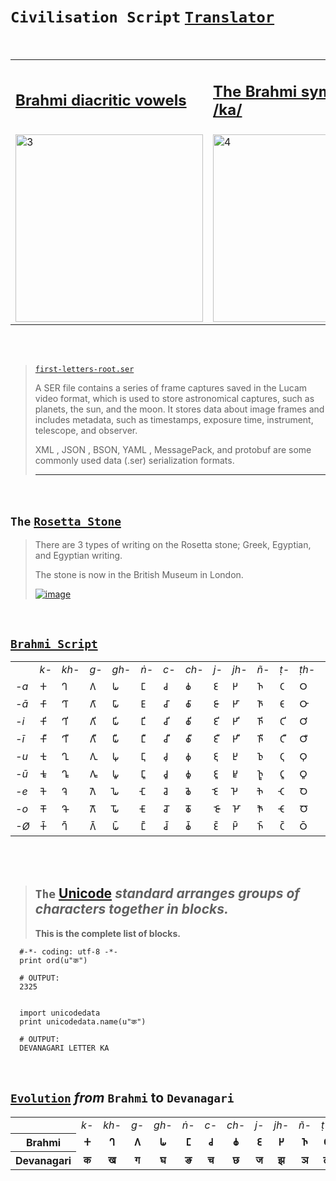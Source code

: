 # `Civilisation Script` [`Translator`](https://swarajyamag.com/culture/how-i-deciphered-the-indus-valley-script)

<br>

<table>
<tr>

<td>
<h2>
<a href="https://en.wikipedia.org/wiki/File:Brahmi_diacritic_vowels.jpg">
Brahmi diacritic vowels
</a>
</h2>
</td>

<td>
<h2>
<a href="https://en.wikipedia.org/wiki/File:Brahmika.svg">
The Brahmi symbol for /ka/
</a>
</h2>
</td>

</tr>

<tr>
<td><img src="https://upload.wikimedia.org/wikipedia/commons/thumb/6/65/Brahmi_diacritic_vowels.jpg/330px-Brahmi_diacritic_vowels.jpg" alt="3" height = 300px></td>
<td><img src="https://upload.wikimedia.org/wikipedia/commons/thumb/6/6a/Brahmika.svg/330px-Brahmika.svg.png" alt="4" height = 300px></td>
</tr>

</table>

<br> <br>

> [`first-letters-root.ser`](https://raw.githubusercontent.com/bobholt/holtgenealogy/master/serialized/first-letters-root.ser)
>
> A SER file contains a series of frame captures saved in the Lucam video format, which is used to store astronomical captures, such as planets, the sun, and the moon. It stores data about image frames and includes metadata, such as timestamps, exposure time, instrument, telescope, and observer.
>
>
> XML , JSON , BSON, YAML , MessagePack, and protobuf are some commonly used data (.ser) serialization formats.
>
> <hr>

<br>

## `The` [`Rosetta Stone`](https://simple.wikipedia.org/wiki/Rosetta_Stone)

> There are 3 types of writing on the Rosetta stone; Greek, Egyptian, and Egyptian writing.
>
> The stone is now in the British Museum in London.
>
> [![image](https://user-images.githubusercontent.com/50515418/226673256-bf876c6e-d05e-483c-bfac-934fcc4282ae.png)](https://www.khanacademy.org/humanities/ancient-art-civilizations/egypt-art/x7e914f5b:late-period-ptolemaic-and-roman-periods/a/the-rosetta-stone)

<br>

## [`Brahmi Script`](https://en.wikipedia.org/wiki/Brahmi_script#Vowels)

<table class="wikitable">
<tbody><tr>
<td></td>
<td><span title="Old Persian (ca. 600-400 B.C.)-language text"><i lang="peo">k-</i></span></td>
<td><span title="Old Persian (ca. 600-400 B.C.)-language text"><i lang="peo">kh-</i></span></td>
<td><span title="Old Persian (ca. 600-400 B.C.)-language text"><i lang="peo">g-</i></span></td>
<td><span title="Old Persian (ca. 600-400 B.C.)-language text"><i lang="peo">gh-</i></span></td>
<td><span title="Old Persian (ca. 600-400 B.C.)-language text"><i lang="peo">ṅ-</i></span></td>
<td><span title="Old Persian (ca. 600-400 B.C.)-language text"><i lang="peo">c-</i></span></td>
<td><span title="Old Persian (ca. 600-400 B.C.)-language text"><i lang="peo">ch-</i></span></td>
<td><span title="Old Persian (ca. 600-400 B.C.)-language text"><i lang="peo">j-</i></span></td>
<td><span title="Old Persian (ca. 600-400 B.C.)-language text"><i lang="peo">jh-</i></span></td>
<td><span title="Old Persian (ca. 600-400 B.C.)-language text"><i lang="peo">ñ-</i></span></td>
<td><span title="Old Persian (ca. 600-400 B.C.)-language text"><i lang="peo">ṭ-</i></span></td>
<td><span title="Old Persian (ca. 600-400 B.C.)-language text"><i lang="peo">ṭh-</i></span></td>
<td><span title="Old Persian (ca. 600-400 B.C.)-language text"><i lang="peo">ḍ-</i></span></td>
<td><span title="Old Persian (ca. 600-400 B.C.)-language text"><i lang="peo">ḍh-</i></span></td>
<td><span title="Old Persian (ca. 600-400 B.C.)-language text"><i lang="peo">ṇ-</i></span></td>
<td><span title="Old Persian (ca. 600-400 B.C.)-language text"><i lang="peo">t-</i></span></td>
<td><span title="Old Persian (ca. 600-400 B.C.)-language text"><i lang="peo">th-</i></span></td>
<td><span title="Old Persian (ca. 600-400 B.C.)-language text"><i lang="peo">d-</i></span></td>
<td><span title="Old Persian (ca. 600-400 B.C.)-language text"><i lang="peo">dh-</i></span></td>
<td><span title="Old Persian (ca. 600-400 B.C.)-language text"><i lang="peo">n-</i></span></td>
<td><span title="Old Persian (ca. 600-400 B.C.)-language text"><i lang="peo">p-</i></span></td>
<td><span title="Old Persian (ca. 600-400 B.C.)-language text"><i lang="peo">ph-</i></span></td>
<td><span title="Old Persian (ca. 600-400 B.C.)-language text"><i lang="peo">b-</i></span></td>
<td><span title="Old Persian (ca. 600-400 B.C.)-language text"><i lang="peo">bh-</i></span></td>
<td><span title="Old Persian (ca. 600-400 B.C.)-language text"><i lang="peo">m-</i></span></td>
<td><span title="Old Persian (ca. 600-400 B.C.)-language text"><i lang="peo">y-</i></span></td>
<td><span title="Old Persian (ca. 600-400 B.C.)-language text"><i lang="peo">r-</i></span></td>
<td><span title="Old Persian (ca. 600-400 B.C.)-language text"><i lang="peo">l-</i></span>
</td>
<td><span title="Old Persian (ca. 600-400 B.C.)-language text"><i lang="peo">v-</i></span></td>
<td><span title="Old Persian (ca. 600-400 B.C.)-language text"><i lang="peo">ś-</i></span></td>
<td><span title="Old Persian (ca. 600-400 B.C.)-language text"><i lang="peo">ṣ-</i></span></td>
<td><span title="Old Persian (ca. 600-400 B.C.)-language text"><i lang="peo">s-</i></span></td>
<td><span title="Old Persian (ca. 600-400 B.C.)-language text"><i lang="peo">h-</i></span></td>
<td><span title="Old Persian (ca. 600-400 B.C.)-language text"><i lang="peo">ḷ-</i></span>
</td></tr>
<tr>
<td><span title="Old Persian (ca. 600-400 B.C.)-language text"><i lang="peo">-a</i></span></td>
<td><link rel="mw-deduplicated-inline-style" href="mw-data:TemplateStyles:r866754419"><span title="Brahmi" class="script-brahmi">𑀓</span></td>
<td><link rel="mw-deduplicated-inline-style" href="mw-data:TemplateStyles:r866754419"><span title="Brahmi" class="script-brahmi">𑀔</span></td>
<td><link rel="mw-deduplicated-inline-style" href="mw-data:TemplateStyles:r866754419"><span title="Brahmi" class="script-brahmi">𑀕</span></td>
<td><link rel="mw-deduplicated-inline-style" href="mw-data:TemplateStyles:r866754419"><span title="Brahmi" class="script-brahmi">𑀖</span></td>
<td><link rel="mw-deduplicated-inline-style" href="mw-data:TemplateStyles:r866754419"><span title="Brahmi" class="script-brahmi">𑀗</span></td>
<td><link rel="mw-deduplicated-inline-style" href="mw-data:TemplateStyles:r866754419"><span title="Brahmi" class="script-brahmi">𑀘</span></td>
<td><link rel="mw-deduplicated-inline-style" href="mw-data:TemplateStyles:r866754419"><span title="Brahmi" class="script-brahmi">𑀙</span></td>
<td><link rel="mw-deduplicated-inline-style" href="mw-data:TemplateStyles:r866754419"><span title="Brahmi" class="script-brahmi">𑀚</span></td>
<td><link rel="mw-deduplicated-inline-style" href="mw-data:TemplateStyles:r866754419"><span title="Brahmi" class="script-brahmi">𑀛</span></td>
<td><link rel="mw-deduplicated-inline-style" href="mw-data:TemplateStyles:r866754419"><span title="Brahmi" class="script-brahmi">𑀜</span></td>
<td><link rel="mw-deduplicated-inline-style" href="mw-data:TemplateStyles:r866754419"><span title="Brahmi" class="script-brahmi">𑀝</span></td>
<td><link rel="mw-deduplicated-inline-style" href="mw-data:TemplateStyles:r866754419"><span title="Brahmi" class="script-brahmi">𑀞</span></td>
<td><link rel="mw-deduplicated-inline-style" href="mw-data:TemplateStyles:r866754419"><span title="Brahmi" class="script-brahmi">𑀟</span></td>
<td><link rel="mw-deduplicated-inline-style" href="mw-data:TemplateStyles:r866754419"><span title="Brahmi" class="script-brahmi">𑀠</span></td>
<td><link rel="mw-deduplicated-inline-style" href="mw-data:TemplateStyles:r866754419"><span title="Brahmi" class="script-brahmi">𑀡</span></td>
<td><link rel="mw-deduplicated-inline-style" href="mw-data:TemplateStyles:r866754419"><span title="Brahmi" class="script-brahmi">𑀢</span></td>
<td><link rel="mw-deduplicated-inline-style" href="mw-data:TemplateStyles:r866754419"><span title="Brahmi" class="script-brahmi">𑀣</span></td>
<td><link rel="mw-deduplicated-inline-style" href="mw-data:TemplateStyles:r866754419"><span title="Brahmi" class="script-brahmi">𑀤</span></td>
<td><link rel="mw-deduplicated-inline-style" href="mw-data:TemplateStyles:r866754419"><span title="Brahmi" class="script-brahmi">𑀥</span></td>
<td><link rel="mw-deduplicated-inline-style" href="mw-data:TemplateStyles:r866754419"><span title="Brahmi" class="script-brahmi">𑀦</span></td>
<td><link rel="mw-deduplicated-inline-style" href="mw-data:TemplateStyles:r866754419"><span title="Brahmi" class="script-brahmi">𑀧</span></td>
<td><link rel="mw-deduplicated-inline-style" href="mw-data:TemplateStyles:r866754419"><span title="Brahmi" class="script-brahmi">𑀨</span></td>
<td><link rel="mw-deduplicated-inline-style" href="mw-data:TemplateStyles:r866754419"><span title="Brahmi" class="script-brahmi">𑀩</span></td>
<td><link rel="mw-deduplicated-inline-style" href="mw-data:TemplateStyles:r866754419"><span title="Brahmi" class="script-brahmi">𑀪</span></td>
<td><link rel="mw-deduplicated-inline-style" href="mw-data:TemplateStyles:r866754419"><span title="Brahmi" class="script-brahmi">𑀫</span></td>
<td><link rel="mw-deduplicated-inline-style" href="mw-data:TemplateStyles:r866754419"><span title="Brahmi" class="script-brahmi">𑀬</span></td>
<td><link rel="mw-deduplicated-inline-style" href="mw-data:TemplateStyles:r866754419"><span title="Brahmi" class="script-brahmi">𑀭</span></td>
<td><link rel="mw-deduplicated-inline-style" href="mw-data:TemplateStyles:r866754419"><span title="Brahmi" class="script-brahmi">𑀮</span></td>
<td><link rel="mw-deduplicated-inline-style" href="mw-data:TemplateStyles:r866754419"><span title="Brahmi" class="script-brahmi">𑀯</span></td>
<td><link rel="mw-deduplicated-inline-style" href="mw-data:TemplateStyles:r866754419"><span title="Brahmi" class="script-brahmi">𑀰</span></td>
<td><link rel="mw-deduplicated-inline-style" href="mw-data:TemplateStyles:r866754419"><span title="Brahmi" class="script-brahmi">𑀱</span></td>
<td><link rel="mw-deduplicated-inline-style" href="mw-data:TemplateStyles:r866754419"><span title="Brahmi" class="script-brahmi">𑀲</span></td>
<td><link rel="mw-deduplicated-inline-style" href="mw-data:TemplateStyles:r866754419"><span title="Brahmi" class="script-brahmi">𑀳</span></td>
<td><link rel="mw-deduplicated-inline-style" href="mw-data:TemplateStyles:r866754419"><span title="Brahmi" class="script-brahmi">𑀴</span>
</td></tr>
<tr>
<td><span title="Old Persian (ca. 600-400 B.C.)-language text"><i lang="peo">-ā</i></span></td>
<td><link rel="mw-deduplicated-inline-style" href="mw-data:TemplateStyles:r866754419"><span title="Brahmi" class="script-brahmi">𑀓𑀸</span></td>
<td><link rel="mw-deduplicated-inline-style" href="mw-data:TemplateStyles:r866754419"><span title="Brahmi" class="script-brahmi">𑀔𑀸</span></td>
<td><link rel="mw-deduplicated-inline-style" href="mw-data:TemplateStyles:r866754419"><span title="Brahmi" class="script-brahmi">𑀕𑀸</span></td>
<td><link rel="mw-deduplicated-inline-style" href="mw-data:TemplateStyles:r866754419"><span title="Brahmi" class="script-brahmi">𑀖𑀸</span></td>
<td><link rel="mw-deduplicated-inline-style" href="mw-data:TemplateStyles:r866754419"><span title="Brahmi" class="script-brahmi">𑀗𑀸</span></td>
<td><link rel="mw-deduplicated-inline-style" href="mw-data:TemplateStyles:r866754419"><span title="Brahmi" class="script-brahmi">𑀘𑀸</span></td>
<td><link rel="mw-deduplicated-inline-style" href="mw-data:TemplateStyles:r866754419"><span title="Brahmi" class="script-brahmi">𑀙𑀸</span></td>
<td><link rel="mw-deduplicated-inline-style" href="mw-data:TemplateStyles:r866754419"><span title="Brahmi" class="script-brahmi">𑀚𑀸</span></td>
<td><link rel="mw-deduplicated-inline-style" href="mw-data:TemplateStyles:r866754419"><span title="Brahmi" class="script-brahmi">𑀛𑀸</span></td>
<td><link rel="mw-deduplicated-inline-style" href="mw-data:TemplateStyles:r866754419"><span title="Brahmi" class="script-brahmi">𑀜𑀸</span></td>
<td><link rel="mw-deduplicated-inline-style" href="mw-data:TemplateStyles:r866754419"><span title="Brahmi" class="script-brahmi">𑀝𑀸</span></td>
<td><link rel="mw-deduplicated-inline-style" href="mw-data:TemplateStyles:r866754419"><span title="Brahmi" class="script-brahmi">𑀞𑀸</span></td>
<td><link rel="mw-deduplicated-inline-style" href="mw-data:TemplateStyles:r866754419"><span title="Brahmi" class="script-brahmi">𑀟𑀸</span></td>
<td><link rel="mw-deduplicated-inline-style" href="mw-data:TemplateStyles:r866754419"><span title="Brahmi" class="script-brahmi">𑀠𑀸</span></td>
<td><link rel="mw-deduplicated-inline-style" href="mw-data:TemplateStyles:r866754419"><span title="Brahmi" class="script-brahmi">𑀡𑀸</span></td>
<td><link rel="mw-deduplicated-inline-style" href="mw-data:TemplateStyles:r866754419"><span title="Brahmi" class="script-brahmi">𑀢𑀸</span></td>
<td><link rel="mw-deduplicated-inline-style" href="mw-data:TemplateStyles:r866754419"><span title="Brahmi" class="script-brahmi">𑀣𑀸</span></td>
<td><link rel="mw-deduplicated-inline-style" href="mw-data:TemplateStyles:r866754419"><span title="Brahmi" class="script-brahmi">𑀤𑀸</span></td>
<td><link rel="mw-deduplicated-inline-style" href="mw-data:TemplateStyles:r866754419"><span title="Brahmi" class="script-brahmi">𑀥𑀸</span></td>
<td><link rel="mw-deduplicated-inline-style" href="mw-data:TemplateStyles:r866754419"><span title="Brahmi" class="script-brahmi">𑀦𑀸</span></td>
<td><link rel="mw-deduplicated-inline-style" href="mw-data:TemplateStyles:r866754419"><span title="Brahmi" class="script-brahmi">𑀧𑀸</span></td>
<td><link rel="mw-deduplicated-inline-style" href="mw-data:TemplateStyles:r866754419"><span title="Brahmi" class="script-brahmi">𑀨𑀸</span></td>
<td><link rel="mw-deduplicated-inline-style" href="mw-data:TemplateStyles:r866754419"><span title="Brahmi" class="script-brahmi">𑀩𑀸</span></td>
<td><link rel="mw-deduplicated-inline-style" href="mw-data:TemplateStyles:r866754419"><span title="Brahmi" class="script-brahmi">𑀪𑀸</span></td>
<td><link rel="mw-deduplicated-inline-style" href="mw-data:TemplateStyles:r866754419"><span title="Brahmi" class="script-brahmi">𑀫𑀸</span></td>
<td><link rel="mw-deduplicated-inline-style" href="mw-data:TemplateStyles:r866754419"><span title="Brahmi" class="script-brahmi">𑀬𑀸</span></td>
<td><link rel="mw-deduplicated-inline-style" href="mw-data:TemplateStyles:r866754419"><span title="Brahmi" class="script-brahmi">𑀭𑀸</span></td>
<td><link rel="mw-deduplicated-inline-style" href="mw-data:TemplateStyles:r866754419"><span title="Brahmi" class="script-brahmi">𑀮𑀸</span></td>
<td><link rel="mw-deduplicated-inline-style" href="mw-data:TemplateStyles:r866754419"><span title="Brahmi" class="script-brahmi">𑀯𑀸</span></td>
<td><link rel="mw-deduplicated-inline-style" href="mw-data:TemplateStyles:r866754419"><span title="Brahmi" class="script-brahmi">𑀰𑀸</span></td>
<td><link rel="mw-deduplicated-inline-style" href="mw-data:TemplateStyles:r866754419"><span title="Brahmi" class="script-brahmi">𑀱𑀸</span></td>
<td><link rel="mw-deduplicated-inline-style" href="mw-data:TemplateStyles:r866754419"><span title="Brahmi" class="script-brahmi">𑀲𑀸</span></td>
<td><link rel="mw-deduplicated-inline-style" href="mw-data:TemplateStyles:r866754419"><span title="Brahmi" class="script-brahmi">𑀳𑀸</span></td>
<td><link rel="mw-deduplicated-inline-style" href="mw-data:TemplateStyles:r866754419"><span title="Brahmi" class="script-brahmi">𑀴𑀸</span>
</td></tr>
<tr>
<td><span title="Old Persian (ca. 600-400 B.C.)-language text"><i lang="peo">-i</i></span></td>
<td><link rel="mw-deduplicated-inline-style" href="mw-data:TemplateStyles:r866754419"><span title="Brahmi" class="script-brahmi">𑀓𑀺</span></td>
<td><link rel="mw-deduplicated-inline-style" href="mw-data:TemplateStyles:r866754419"><span title="Brahmi" class="script-brahmi">𑀔𑀺</span></td>
<td><link rel="mw-deduplicated-inline-style" href="mw-data:TemplateStyles:r866754419"><span title="Brahmi" class="script-brahmi">𑀕𑀺</span></td>
<td><link rel="mw-deduplicated-inline-style" href="mw-data:TemplateStyles:r866754419"><span title="Brahmi" class="script-brahmi">𑀖𑀺</span></td>
<td><link rel="mw-deduplicated-inline-style" href="mw-data:TemplateStyles:r866754419"><span title="Brahmi" class="script-brahmi">𑀗𑀺</span></td>
<td><link rel="mw-deduplicated-inline-style" href="mw-data:TemplateStyles:r866754419"><span title="Brahmi" class="script-brahmi">𑀘𑀺</span></td>
<td><link rel="mw-deduplicated-inline-style" href="mw-data:TemplateStyles:r866754419"><span title="Brahmi" class="script-brahmi">𑀙𑀺</span></td>
<td><link rel="mw-deduplicated-inline-style" href="mw-data:TemplateStyles:r866754419"><span title="Brahmi" class="script-brahmi">𑀚𑀺</span></td>
<td><link rel="mw-deduplicated-inline-style" href="mw-data:TemplateStyles:r866754419"><span title="Brahmi" class="script-brahmi">𑀛𑀺</span></td>
<td><link rel="mw-deduplicated-inline-style" href="mw-data:TemplateStyles:r866754419"><span title="Brahmi" class="script-brahmi">𑀜𑀺</span></td>
<td><link rel="mw-deduplicated-inline-style" href="mw-data:TemplateStyles:r866754419"><span title="Brahmi" class="script-brahmi">𑀝𑀺</span></td>
<td><link rel="mw-deduplicated-inline-style" href="mw-data:TemplateStyles:r866754419"><span title="Brahmi" class="script-brahmi">𑀞𑀺</span></td>
<td><link rel="mw-deduplicated-inline-style" href="mw-data:TemplateStyles:r866754419"><span title="Brahmi" class="script-brahmi">𑀟𑀺</span></td>
<td><link rel="mw-deduplicated-inline-style" href="mw-data:TemplateStyles:r866754419"><span title="Brahmi" class="script-brahmi">𑀠𑀺</span></td>
<td><link rel="mw-deduplicated-inline-style" href="mw-data:TemplateStyles:r866754419"><span title="Brahmi" class="script-brahmi">𑀡𑀺</span></td>
<td><link rel="mw-deduplicated-inline-style" href="mw-data:TemplateStyles:r866754419"><span title="Brahmi" class="script-brahmi">𑀢𑀺</span></td>
<td><link rel="mw-deduplicated-inline-style" href="mw-data:TemplateStyles:r866754419"><span title="Brahmi" class="script-brahmi">𑀣𑀺</span></td>
<td><link rel="mw-deduplicated-inline-style" href="mw-data:TemplateStyles:r866754419"><span title="Brahmi" class="script-brahmi">𑀤𑀺</span></td>
<td><link rel="mw-deduplicated-inline-style" href="mw-data:TemplateStyles:r866754419"><span title="Brahmi" class="script-brahmi">𑀥𑀺</span></td>
<td><link rel="mw-deduplicated-inline-style" href="mw-data:TemplateStyles:r866754419"><span title="Brahmi" class="script-brahmi">𑀦𑀺</span></td>
<td><link rel="mw-deduplicated-inline-style" href="mw-data:TemplateStyles:r866754419"><span title="Brahmi" class="script-brahmi">𑀧𑀺</span></td>
<td><link rel="mw-deduplicated-inline-style" href="mw-data:TemplateStyles:r866754419"><span title="Brahmi" class="script-brahmi">𑀨𑀺</span></td>
<td><link rel="mw-deduplicated-inline-style" href="mw-data:TemplateStyles:r866754419"><span title="Brahmi" class="script-brahmi">𑀩𑀺</span></td>
<td><link rel="mw-deduplicated-inline-style" href="mw-data:TemplateStyles:r866754419"><span title="Brahmi" class="script-brahmi">𑀪𑀺</span></td>
<td><link rel="mw-deduplicated-inline-style" href="mw-data:TemplateStyles:r866754419"><span title="Brahmi" class="script-brahmi">𑀫𑀺</span></td>
<td><link rel="mw-deduplicated-inline-style" href="mw-data:TemplateStyles:r866754419"><span title="Brahmi" class="script-brahmi">𑀬𑀺</span></td>
<td><link rel="mw-deduplicated-inline-style" href="mw-data:TemplateStyles:r866754419"><span title="Brahmi" class="script-brahmi">𑀭𑀺</span></td>
<td><link rel="mw-deduplicated-inline-style" href="mw-data:TemplateStyles:r866754419"><span title="Brahmi" class="script-brahmi">𑀮𑀺</span></td>
<td><link rel="mw-deduplicated-inline-style" href="mw-data:TemplateStyles:r866754419"><span title="Brahmi" class="script-brahmi">𑀯𑀺</span></td>
<td><link rel="mw-deduplicated-inline-style" href="mw-data:TemplateStyles:r866754419"><span title="Brahmi" class="script-brahmi">𑀰𑀺</span></td>
<td><link rel="mw-deduplicated-inline-style" href="mw-data:TemplateStyles:r866754419"><span title="Brahmi" class="script-brahmi">𑀱𑀺</span></td>
<td><link rel="mw-deduplicated-inline-style" href="mw-data:TemplateStyles:r866754419"><span title="Brahmi" class="script-brahmi">𑀲𑀺</span></td>
<td><link rel="mw-deduplicated-inline-style" href="mw-data:TemplateStyles:r866754419"><span title="Brahmi" class="script-brahmi">𑀳𑀺</span></td>
<td><link rel="mw-deduplicated-inline-style" href="mw-data:TemplateStyles:r866754419"><span title="Brahmi" class="script-brahmi">𑀴𑀺</span>
</td></tr>
<tr>
<td><span title="Old Persian (ca. 600-400 B.C.)-language text"><i lang="peo">-ī</i></span></td>
<td><link rel="mw-deduplicated-inline-style" href="mw-data:TemplateStyles:r866754419"><span title="Brahmi" class="script-brahmi">𑀓𑀻</span></td>
<td><link rel="mw-deduplicated-inline-style" href="mw-data:TemplateStyles:r866754419"><span title="Brahmi" class="script-brahmi">𑀔𑀻</span></td>
<td><link rel="mw-deduplicated-inline-style" href="mw-data:TemplateStyles:r866754419"><span title="Brahmi" class="script-brahmi">𑀕𑀻</span></td>
<td><link rel="mw-deduplicated-inline-style" href="mw-data:TemplateStyles:r866754419"><span title="Brahmi" class="script-brahmi">𑀖𑀻</span></td>
<td><link rel="mw-deduplicated-inline-style" href="mw-data:TemplateStyles:r866754419"><span title="Brahmi" class="script-brahmi">𑀗𑀻</span></td>
<td><link rel="mw-deduplicated-inline-style" href="mw-data:TemplateStyles:r866754419"><span title="Brahmi" class="script-brahmi">𑀘𑀻</span></td>
<td><link rel="mw-deduplicated-inline-style" href="mw-data:TemplateStyles:r866754419"><span title="Brahmi" class="script-brahmi">𑀙𑀻</span></td>
<td><link rel="mw-deduplicated-inline-style" href="mw-data:TemplateStyles:r866754419"><span title="Brahmi" class="script-brahmi">𑀚𑀻</span></td>
<td><link rel="mw-deduplicated-inline-style" href="mw-data:TemplateStyles:r866754419"><span title="Brahmi" class="script-brahmi">𑀛𑀻</span></td>
<td><link rel="mw-deduplicated-inline-style" href="mw-data:TemplateStyles:r866754419"><span title="Brahmi" class="script-brahmi">𑀜𑀻</span></td>
<td><link rel="mw-deduplicated-inline-style" href="mw-data:TemplateStyles:r866754419"><span title="Brahmi" class="script-brahmi">𑀝𑀻</span></td>
<td><link rel="mw-deduplicated-inline-style" href="mw-data:TemplateStyles:r866754419"><span title="Brahmi" class="script-brahmi">𑀞𑀻</span></td>
<td><link rel="mw-deduplicated-inline-style" href="mw-data:TemplateStyles:r866754419"><span title="Brahmi" class="script-brahmi">𑀟𑀻</span></td>
<td><link rel="mw-deduplicated-inline-style" href="mw-data:TemplateStyles:r866754419"><span title="Brahmi" class="script-brahmi">𑀠𑀻</span></td>
<td><link rel="mw-deduplicated-inline-style" href="mw-data:TemplateStyles:r866754419"><span title="Brahmi" class="script-brahmi">𑀡𑀻</span></td>
<td><link rel="mw-deduplicated-inline-style" href="mw-data:TemplateStyles:r866754419"><span title="Brahmi" class="script-brahmi">𑀢𑀻</span></td>
<td><link rel="mw-deduplicated-inline-style" href="mw-data:TemplateStyles:r866754419"><span title="Brahmi" class="script-brahmi">𑀣𑀻</span></td>
<td><link rel="mw-deduplicated-inline-style" href="mw-data:TemplateStyles:r866754419"><span title="Brahmi" class="script-brahmi">𑀤𑀻</span></td>
<td><link rel="mw-deduplicated-inline-style" href="mw-data:TemplateStyles:r866754419"><span title="Brahmi" class="script-brahmi">𑀥𑀻</span></td>
<td><link rel="mw-deduplicated-inline-style" href="mw-data:TemplateStyles:r866754419"><span title="Brahmi" class="script-brahmi">𑀦𑀻</span></td>
<td><link rel="mw-deduplicated-inline-style" href="mw-data:TemplateStyles:r866754419"><span title="Brahmi" class="script-brahmi">𑀧𑀻</span></td>
<td><link rel="mw-deduplicated-inline-style" href="mw-data:TemplateStyles:r866754419"><span title="Brahmi" class="script-brahmi">𑀨𑀻</span></td>
<td><link rel="mw-deduplicated-inline-style" href="mw-data:TemplateStyles:r866754419"><span title="Brahmi" class="script-brahmi">𑀩𑀻</span></td>
<td><link rel="mw-deduplicated-inline-style" href="mw-data:TemplateStyles:r866754419"><span title="Brahmi" class="script-brahmi">𑀪𑀻</span></td>
<td><link rel="mw-deduplicated-inline-style" href="mw-data:TemplateStyles:r866754419"><span title="Brahmi" class="script-brahmi">𑀫𑀻</span></td>
<td><link rel="mw-deduplicated-inline-style" href="mw-data:TemplateStyles:r866754419"><span title="Brahmi" class="script-brahmi">𑀬𑀻</span></td>
<td><link rel="mw-deduplicated-inline-style" href="mw-data:TemplateStyles:r866754419"><span title="Brahmi" class="script-brahmi">𑀭𑀻</span></td>
<td><link rel="mw-deduplicated-inline-style" href="mw-data:TemplateStyles:r866754419"><span title="Brahmi" class="script-brahmi">𑀮𑀻</span></td>
<td><link rel="mw-deduplicated-inline-style" href="mw-data:TemplateStyles:r866754419"><span title="Brahmi" class="script-brahmi">𑀯𑀻</span></td>
<td><link rel="mw-deduplicated-inline-style" href="mw-data:TemplateStyles:r866754419"><span title="Brahmi" class="script-brahmi">𑀰𑀻</span></td>
<td><link rel="mw-deduplicated-inline-style" href="mw-data:TemplateStyles:r866754419"><span title="Brahmi" class="script-brahmi">𑀱𑀻</span></td>
<td><link rel="mw-deduplicated-inline-style" href="mw-data:TemplateStyles:r866754419"><span title="Brahmi" class="script-brahmi">𑀲𑀻</span></td>
<td><link rel="mw-deduplicated-inline-style" href="mw-data:TemplateStyles:r866754419"><span title="Brahmi" class="script-brahmi">𑀳𑀻</span></td>
<td><link rel="mw-deduplicated-inline-style" href="mw-data:TemplateStyles:r866754419"><span title="Brahmi" class="script-brahmi">𑀴𑀻</span>
</td></tr>
<tr>
<td><span title="Old Persian (ca. 600-400 B.C.)-language text"><i lang="peo">-u</i></span></td>
<td><link rel="mw-deduplicated-inline-style" href="mw-data:TemplateStyles:r866754419"><span title="Brahmi" class="script-brahmi">𑀓𑀼</span></td>
<td><link rel="mw-deduplicated-inline-style" href="mw-data:TemplateStyles:r866754419"><span title="Brahmi" class="script-brahmi">𑀔𑀼</span></td>
<td><link rel="mw-deduplicated-inline-style" href="mw-data:TemplateStyles:r866754419"><span title="Brahmi" class="script-brahmi">𑀕𑀼</span></td>
<td><link rel="mw-deduplicated-inline-style" href="mw-data:TemplateStyles:r866754419"><span title="Brahmi" class="script-brahmi">𑀖𑀼</span></td>
<td><link rel="mw-deduplicated-inline-style" href="mw-data:TemplateStyles:r866754419"><span title="Brahmi" class="script-brahmi">𑀗𑀼</span></td>
<td><link rel="mw-deduplicated-inline-style" href="mw-data:TemplateStyles:r866754419"><span title="Brahmi" class="script-brahmi">𑀘𑀼</span></td>
<td><link rel="mw-deduplicated-inline-style" href="mw-data:TemplateStyles:r866754419"><span title="Brahmi" class="script-brahmi">𑀙𑀼</span></td>
<td><link rel="mw-deduplicated-inline-style" href="mw-data:TemplateStyles:r866754419"><span title="Brahmi" class="script-brahmi">𑀚𑀼</span></td>
<td><link rel="mw-deduplicated-inline-style" href="mw-data:TemplateStyles:r866754419"><span title="Brahmi" class="script-brahmi">𑀛𑀼</span></td>
<td><link rel="mw-deduplicated-inline-style" href="mw-data:TemplateStyles:r866754419"><span title="Brahmi" class="script-brahmi">𑀜𑀼</span></td>
<td><link rel="mw-deduplicated-inline-style" href="mw-data:TemplateStyles:r866754419"><span title="Brahmi" class="script-brahmi">𑀝𑀼</span></td>
<td><link rel="mw-deduplicated-inline-style" href="mw-data:TemplateStyles:r866754419"><span title="Brahmi" class="script-brahmi">𑀞𑀼</span></td>
<td><link rel="mw-deduplicated-inline-style" href="mw-data:TemplateStyles:r866754419"><span title="Brahmi" class="script-brahmi">𑀟𑀼</span></td>
<td><link rel="mw-deduplicated-inline-style" href="mw-data:TemplateStyles:r866754419"><span title="Brahmi" class="script-brahmi">𑀠𑀼</span></td>
<td><link rel="mw-deduplicated-inline-style" href="mw-data:TemplateStyles:r866754419"><span title="Brahmi" class="script-brahmi">𑀡𑀼</span></td>
<td><link rel="mw-deduplicated-inline-style" href="mw-data:TemplateStyles:r866754419"><span title="Brahmi" class="script-brahmi">𑀢𑀼</span></td>
<td><link rel="mw-deduplicated-inline-style" href="mw-data:TemplateStyles:r866754419"><span title="Brahmi" class="script-brahmi">𑀣𑀼</span></td>
<td><link rel="mw-deduplicated-inline-style" href="mw-data:TemplateStyles:r866754419"><span title="Brahmi" class="script-brahmi">𑀤𑀼</span></td>
<td><link rel="mw-deduplicated-inline-style" href="mw-data:TemplateStyles:r866754419"><span title="Brahmi" class="script-brahmi">𑀥𑀼</span></td>
<td><link rel="mw-deduplicated-inline-style" href="mw-data:TemplateStyles:r866754419"><span title="Brahmi" class="script-brahmi">𑀦𑀼</span></td>
<td><link rel="mw-deduplicated-inline-style" href="mw-data:TemplateStyles:r866754419"><span title="Brahmi" class="script-brahmi">𑀧𑀼</span></td>
<td><link rel="mw-deduplicated-inline-style" href="mw-data:TemplateStyles:r866754419"><span title="Brahmi" class="script-brahmi">𑀨𑀼</span></td>
<td><link rel="mw-deduplicated-inline-style" href="mw-data:TemplateStyles:r866754419"><span title="Brahmi" class="script-brahmi">𑀩𑀼</span></td>
<td><link rel="mw-deduplicated-inline-style" href="mw-data:TemplateStyles:r866754419"><span title="Brahmi" class="script-brahmi">𑀪𑀼</span></td>
<td><link rel="mw-deduplicated-inline-style" href="mw-data:TemplateStyles:r866754419"><span title="Brahmi" class="script-brahmi">𑀫𑀼</span></td>
<td><link rel="mw-deduplicated-inline-style" href="mw-data:TemplateStyles:r866754419"><span title="Brahmi" class="script-brahmi">𑀬𑀼</span></td>
<td><link rel="mw-deduplicated-inline-style" href="mw-data:TemplateStyles:r866754419"><span title="Brahmi" class="script-brahmi">𑀭𑀼</span></td>
<td><link rel="mw-deduplicated-inline-style" href="mw-data:TemplateStyles:r866754419"><span title="Brahmi" class="script-brahmi">𑀮𑀼</span></td>
<td><link rel="mw-deduplicated-inline-style" href="mw-data:TemplateStyles:r866754419"><span title="Brahmi" class="script-brahmi">𑀯𑀼</span></td>
<td><link rel="mw-deduplicated-inline-style" href="mw-data:TemplateStyles:r866754419"><span title="Brahmi" class="script-brahmi">𑀰𑀼</span></td>
<td><link rel="mw-deduplicated-inline-style" href="mw-data:TemplateStyles:r866754419"><span title="Brahmi" class="script-brahmi">𑀱𑀼</span></td>
<td><link rel="mw-deduplicated-inline-style" href="mw-data:TemplateStyles:r866754419"><span title="Brahmi" class="script-brahmi">𑀲𑀼</span></td>
<td><link rel="mw-deduplicated-inline-style" href="mw-data:TemplateStyles:r866754419"><span title="Brahmi" class="script-brahmi">𑀳𑀼</span></td>
<td><link rel="mw-deduplicated-inline-style" href="mw-data:TemplateStyles:r866754419"><span title="Brahmi" class="script-brahmi">𑀴𑀼</span>
</td></tr>
<tr>
<td><span title="Old Persian (ca. 600-400 B.C.)-language text"><i lang="peo">-ū</i></span></td>
<td><link rel="mw-deduplicated-inline-style" href="mw-data:TemplateStyles:r866754419"><span title="Brahmi" class="script-brahmi">𑀓𑀽</span></td>
<td><link rel="mw-deduplicated-inline-style" href="mw-data:TemplateStyles:r866754419"><span title="Brahmi" class="script-brahmi">𑀔𑀽</span></td>
<td><link rel="mw-deduplicated-inline-style" href="mw-data:TemplateStyles:r866754419"><span title="Brahmi" class="script-brahmi">𑀕𑀽</span></td>
<td><link rel="mw-deduplicated-inline-style" href="mw-data:TemplateStyles:r866754419"><span title="Brahmi" class="script-brahmi">𑀖𑀽</span></td>
<td><link rel="mw-deduplicated-inline-style" href="mw-data:TemplateStyles:r866754419"><span title="Brahmi" class="script-brahmi">𑀗𑀽</span></td>
<td><link rel="mw-deduplicated-inline-style" href="mw-data:TemplateStyles:r866754419"><span title="Brahmi" class="script-brahmi">𑀘𑀽</span></td>
<td><link rel="mw-deduplicated-inline-style" href="mw-data:TemplateStyles:r866754419"><span title="Brahmi" class="script-brahmi">𑀙𑀽</span></td>
<td><link rel="mw-deduplicated-inline-style" href="mw-data:TemplateStyles:r866754419"><span title="Brahmi" class="script-brahmi">𑀚𑀽</span></td>
<td><link rel="mw-deduplicated-inline-style" href="mw-data:TemplateStyles:r866754419"><span title="Brahmi" class="script-brahmi">𑀛𑀽</span></td>
<td><link rel="mw-deduplicated-inline-style" href="mw-data:TemplateStyles:r866754419"><span title="Brahmi" class="script-brahmi">𑀜𑀽</span></td>
<td><link rel="mw-deduplicated-inline-style" href="mw-data:TemplateStyles:r866754419"><span title="Brahmi" class="script-brahmi">𑀝𑀽</span></td>
<td><link rel="mw-deduplicated-inline-style" href="mw-data:TemplateStyles:r866754419"><span title="Brahmi" class="script-brahmi">𑀞𑀽</span></td>
<td><link rel="mw-deduplicated-inline-style" href="mw-data:TemplateStyles:r866754419"><span title="Brahmi" class="script-brahmi">𑀟𑀽</span></td>
<td><link rel="mw-deduplicated-inline-style" href="mw-data:TemplateStyles:r866754419"><span title="Brahmi" class="script-brahmi">𑀠𑀽</span></td>
<td><link rel="mw-deduplicated-inline-style" href="mw-data:TemplateStyles:r866754419"><span title="Brahmi" class="script-brahmi">𑀡</span></td>
<td><link rel="mw-deduplicated-inline-style" href="mw-data:TemplateStyles:r866754419"><span title="Brahmi" class="script-brahmi">𑀢𑀽</span></td>
<td><link rel="mw-deduplicated-inline-style" href="mw-data:TemplateStyles:r866754419"><span title="Brahmi" class="script-brahmi">𑀣𑀽</span></td>
<td><link rel="mw-deduplicated-inline-style" href="mw-data:TemplateStyles:r866754419"><span title="Brahmi" class="script-brahmi">𑀤𑀽</span></td>
<td><link rel="mw-deduplicated-inline-style" href="mw-data:TemplateStyles:r866754419"><span title="Brahmi" class="script-brahmi">𑀥𑀽</span></td>
<td><link rel="mw-deduplicated-inline-style" href="mw-data:TemplateStyles:r866754419"><span title="Brahmi" class="script-brahmi">𑀦𑀽</span></td>
<td><link rel="mw-deduplicated-inline-style" href="mw-data:TemplateStyles:r866754419"><span title="Brahmi" class="script-brahmi">𑀧𑀽</span></td>
<td><link rel="mw-deduplicated-inline-style" href="mw-data:TemplateStyles:r866754419"><span title="Brahmi" class="script-brahmi">𑀨𑀽</span></td>
<td><link rel="mw-deduplicated-inline-style" href="mw-data:TemplateStyles:r866754419"><span title="Brahmi" class="script-brahmi">𑀩𑀽</span></td>
<td><link rel="mw-deduplicated-inline-style" href="mw-data:TemplateStyles:r866754419"><span title="Brahmi" class="script-brahmi">𑀪𑀽</span></td>
<td><link rel="mw-deduplicated-inline-style" href="mw-data:TemplateStyles:r866754419"><span title="Brahmi" class="script-brahmi">𑀫𑀽</span></td>
<td><link rel="mw-deduplicated-inline-style" href="mw-data:TemplateStyles:r866754419"><span title="Brahmi" class="script-brahmi">𑀬𑀽</span></td>
<td><link rel="mw-deduplicated-inline-style" href="mw-data:TemplateStyles:r866754419"><span title="Brahmi" class="script-brahmi">𑀭𑀽</span></td>
<td><link rel="mw-deduplicated-inline-style" href="mw-data:TemplateStyles:r866754419"><span title="Brahmi" class="script-brahmi">𑀮𑀽</span></td>
<td><link rel="mw-deduplicated-inline-style" href="mw-data:TemplateStyles:r866754419"><span title="Brahmi" class="script-brahmi">𑀯𑀽</span></td>
<td><link rel="mw-deduplicated-inline-style" href="mw-data:TemplateStyles:r866754419"><span title="Brahmi" class="script-brahmi">𑀰𑀽</span></td>
<td><link rel="mw-deduplicated-inline-style" href="mw-data:TemplateStyles:r866754419"><span title="Brahmi" class="script-brahmi">𑀱𑀽</span></td>
<td><link rel="mw-deduplicated-inline-style" href="mw-data:TemplateStyles:r866754419"><span title="Brahmi" class="script-brahmi">𑀲𑀽</span></td>
<td><link rel="mw-deduplicated-inline-style" href="mw-data:TemplateStyles:r866754419"><span title="Brahmi" class="script-brahmi">𑀳𑀽</span></td>
<td><link rel="mw-deduplicated-inline-style" href="mw-data:TemplateStyles:r866754419"><span title="Brahmi" class="script-brahmi">𑀴𑀽</span>
</td></tr>
<tr>
<td><span title="Old Persian (ca. 600-400 B.C.)-language text"><i lang="peo">-e</i></span></td>
<td><link rel="mw-deduplicated-inline-style" href="mw-data:TemplateStyles:r866754419"><span title="Brahmi" class="script-brahmi">𑀓𑁂</span></td>
<td><link rel="mw-deduplicated-inline-style" href="mw-data:TemplateStyles:r866754419"><span title="Brahmi" class="script-brahmi">𑀔𑁂</span></td>
<td><link rel="mw-deduplicated-inline-style" href="mw-data:TemplateStyles:r866754419"><span title="Brahmi" class="script-brahmi">𑀕𑁂</span></td>
<td><link rel="mw-deduplicated-inline-style" href="mw-data:TemplateStyles:r866754419"><span title="Brahmi" class="script-brahmi">𑀖𑁂</span></td>
<td><link rel="mw-deduplicated-inline-style" href="mw-data:TemplateStyles:r866754419"><span title="Brahmi" class="script-brahmi">𑀗𑁂</span></td>
<td><link rel="mw-deduplicated-inline-style" href="mw-data:TemplateStyles:r866754419"><span title="Brahmi" class="script-brahmi">𑀘𑁂</span></td>
<td><link rel="mw-deduplicated-inline-style" href="mw-data:TemplateStyles:r866754419"><span title="Brahmi" class="script-brahmi">𑀙𑁂</span></td>
<td><link rel="mw-deduplicated-inline-style" href="mw-data:TemplateStyles:r866754419"><span title="Brahmi" class="script-brahmi">𑀚𑁂</span></td>
<td><link rel="mw-deduplicated-inline-style" href="mw-data:TemplateStyles:r866754419"><span title="Brahmi" class="script-brahmi">𑀛𑁂</span></td>
<td><link rel="mw-deduplicated-inline-style" href="mw-data:TemplateStyles:r866754419"><span title="Brahmi" class="script-brahmi">𑀜𑁂</span></td>
<td><link rel="mw-deduplicated-inline-style" href="mw-data:TemplateStyles:r866754419"><span title="Brahmi" class="script-brahmi">𑀝𑁂</span></td>
<td><link rel="mw-deduplicated-inline-style" href="mw-data:TemplateStyles:r866754419"><span title="Brahmi" class="script-brahmi">𑀞𑁂</span></td>
<td><link rel="mw-deduplicated-inline-style" href="mw-data:TemplateStyles:r866754419"><span title="Brahmi" class="script-brahmi">𑀟𑁂</span></td>
<td><link rel="mw-deduplicated-inline-style" href="mw-data:TemplateStyles:r866754419"><span title="Brahmi" class="script-brahmi">𑀠𑁂</span></td>
<td><link rel="mw-deduplicated-inline-style" href="mw-data:TemplateStyles:r866754419"><span title="Brahmi" class="script-brahmi">𑀡</span></td>
<td><link rel="mw-deduplicated-inline-style" href="mw-data:TemplateStyles:r866754419"><span title="Brahmi" class="script-brahmi">𑀢𑁂</span></td>
<td><link rel="mw-deduplicated-inline-style" href="mw-data:TemplateStyles:r866754419"><span title="Brahmi" class="script-brahmi">𑀣𑁂</span></td>
<td><link rel="mw-deduplicated-inline-style" href="mw-data:TemplateStyles:r866754419"><span title="Brahmi" class="script-brahmi">𑀤𑁂</span></td>
<td><link rel="mw-deduplicated-inline-style" href="mw-data:TemplateStyles:r866754419"><span title="Brahmi" class="script-brahmi">𑀥𑁂</span></td>
<td><link rel="mw-deduplicated-inline-style" href="mw-data:TemplateStyles:r866754419"><span title="Brahmi" class="script-brahmi">𑀦𑁂</span></td>
<td><link rel="mw-deduplicated-inline-style" href="mw-data:TemplateStyles:r866754419"><span title="Brahmi" class="script-brahmi">𑀧𑁂</span></td>
<td><link rel="mw-deduplicated-inline-style" href="mw-data:TemplateStyles:r866754419"><span title="Brahmi" class="script-brahmi">𑀨𑁂</span></td>
<td><link rel="mw-deduplicated-inline-style" href="mw-data:TemplateStyles:r866754419"><span title="Brahmi" class="script-brahmi">𑀩𑁂</span></td>
<td><link rel="mw-deduplicated-inline-style" href="mw-data:TemplateStyles:r866754419"><span title="Brahmi" class="script-brahmi">𑀪𑁂</span></td>
<td><link rel="mw-deduplicated-inline-style" href="mw-data:TemplateStyles:r866754419"><span title="Brahmi" class="script-brahmi">𑀫𑁂</span></td>
<td><link rel="mw-deduplicated-inline-style" href="mw-data:TemplateStyles:r866754419"><span title="Brahmi" class="script-brahmi">𑀬𑁂</span></td>
<td><link rel="mw-deduplicated-inline-style" href="mw-data:TemplateStyles:r866754419"><span title="Brahmi" class="script-brahmi">𑀭𑁂</span></td>
<td><link rel="mw-deduplicated-inline-style" href="mw-data:TemplateStyles:r866754419"><span title="Brahmi" class="script-brahmi">𑀮𑁂</span></td>
<td><link rel="mw-deduplicated-inline-style" href="mw-data:TemplateStyles:r866754419"><span title="Brahmi" class="script-brahmi">𑀯𑁂</span></td>
<td><link rel="mw-deduplicated-inline-style" href="mw-data:TemplateStyles:r866754419"><span title="Brahmi" class="script-brahmi">𑀰𑁂</span></td>
<td><link rel="mw-deduplicated-inline-style" href="mw-data:TemplateStyles:r866754419"><span title="Brahmi" class="script-brahmi">𑀱𑁂</span></td>
<td><link rel="mw-deduplicated-inline-style" href="mw-data:TemplateStyles:r866754419"><span title="Brahmi" class="script-brahmi">𑀲𑁂</span></td>
<td><link rel="mw-deduplicated-inline-style" href="mw-data:TemplateStyles:r866754419"><span title="Brahmi" class="script-brahmi">𑀳𑁂</span></td>
<td><link rel="mw-deduplicated-inline-style" href="mw-data:TemplateStyles:r866754419"><span title="Brahmi" class="script-brahmi">𑀴𑁂</span>
</td></tr>
<tr>
<td><span title="Old Persian (ca. 600-400 B.C.)-language text"><i lang="peo">-o</i></span></td>
<td><link rel="mw-deduplicated-inline-style" href="mw-data:TemplateStyles:r866754419"><span title="Brahmi" class="script-brahmi">𑀓𑁄</span></td>
<td><link rel="mw-deduplicated-inline-style" href="mw-data:TemplateStyles:r866754419"><span title="Brahmi" class="script-brahmi">𑀔𑁄</span></td>
<td><link rel="mw-deduplicated-inline-style" href="mw-data:TemplateStyles:r866754419"><span title="Brahmi" class="script-brahmi">𑀕𑁄</span></td>
<td><link rel="mw-deduplicated-inline-style" href="mw-data:TemplateStyles:r866754419"><span title="Brahmi" class="script-brahmi">𑀖𑁄</span></td>
<td><link rel="mw-deduplicated-inline-style" href="mw-data:TemplateStyles:r866754419"><span title="Brahmi" class="script-brahmi">𑀗𑁄</span></td>
<td><link rel="mw-deduplicated-inline-style" href="mw-data:TemplateStyles:r866754419"><span title="Brahmi" class="script-brahmi">𑀘𑁄</span></td>
<td><link rel="mw-deduplicated-inline-style" href="mw-data:TemplateStyles:r866754419"><span title="Brahmi" class="script-brahmi">𑀙𑁄</span></td>
<td><link rel="mw-deduplicated-inline-style" href="mw-data:TemplateStyles:r866754419"><span title="Brahmi" class="script-brahmi">𑀚𑁄</span></td>
<td><link rel="mw-deduplicated-inline-style" href="mw-data:TemplateStyles:r866754419"><span title="Brahmi" class="script-brahmi">𑀛𑁄</span></td>
<td><link rel="mw-deduplicated-inline-style" href="mw-data:TemplateStyles:r866754419"><span title="Brahmi" class="script-brahmi">𑀜𑁄</span></td>
<td><link rel="mw-deduplicated-inline-style" href="mw-data:TemplateStyles:r866754419"><span title="Brahmi" class="script-brahmi">𑀝𑁄</span></td>
<td><link rel="mw-deduplicated-inline-style" href="mw-data:TemplateStyles:r866754419"><span title="Brahmi" class="script-brahmi">𑀞𑁄</span></td>
<td><link rel="mw-deduplicated-inline-style" href="mw-data:TemplateStyles:r866754419"><span title="Brahmi" class="script-brahmi">𑀟𑁄</span></td>
<td><link rel="mw-deduplicated-inline-style" href="mw-data:TemplateStyles:r866754419"><span title="Brahmi" class="script-brahmi">𑀠𑁄</span></td>
<td><link rel="mw-deduplicated-inline-style" href="mw-data:TemplateStyles:r866754419"><span title="Brahmi" class="script-brahmi">𑀡</span></td>
<td><link rel="mw-deduplicated-inline-style" href="mw-data:TemplateStyles:r866754419"><span title="Brahmi" class="script-brahmi">𑀢𑁄</span></td>
<td><link rel="mw-deduplicated-inline-style" href="mw-data:TemplateStyles:r866754419"><span title="Brahmi" class="script-brahmi">𑀣𑁄</span></td>
<td><link rel="mw-deduplicated-inline-style" href="mw-data:TemplateStyles:r866754419"><span title="Brahmi" class="script-brahmi">𑀤𑁄</span></td>
<td><link rel="mw-deduplicated-inline-style" href="mw-data:TemplateStyles:r866754419"><span title="Brahmi" class="script-brahmi">𑀥𑁄</span></td>
<td><link rel="mw-deduplicated-inline-style" href="mw-data:TemplateStyles:r866754419"><span title="Brahmi" class="script-brahmi">𑀦𑁄</span></td>
<td><link rel="mw-deduplicated-inline-style" href="mw-data:TemplateStyles:r866754419"><span title="Brahmi" class="script-brahmi">𑀧𑁄</span></td>
<td><link rel="mw-deduplicated-inline-style" href="mw-data:TemplateStyles:r866754419"><span title="Brahmi" class="script-brahmi">𑀨𑁄</span></td>
<td><link rel="mw-deduplicated-inline-style" href="mw-data:TemplateStyles:r866754419"><span title="Brahmi" class="script-brahmi">𑀩𑁄</span></td>
<td><link rel="mw-deduplicated-inline-style" href="mw-data:TemplateStyles:r866754419"><span title="Brahmi" class="script-brahmi">𑀪𑁄</span></td>
<td><link rel="mw-deduplicated-inline-style" href="mw-data:TemplateStyles:r866754419"><span title="Brahmi" class="script-brahmi">𑀫𑁄</span></td>
<td><link rel="mw-deduplicated-inline-style" href="mw-data:TemplateStyles:r866754419"><span title="Brahmi" class="script-brahmi">𑀬𑁄</span></td>
<td><link rel="mw-deduplicated-inline-style" href="mw-data:TemplateStyles:r866754419"><span title="Brahmi" class="script-brahmi">𑀭𑁄</span></td>
<td><link rel="mw-deduplicated-inline-style" href="mw-data:TemplateStyles:r866754419"><span title="Brahmi" class="script-brahmi">𑀮𑁄</span></td>
<td><link rel="mw-deduplicated-inline-style" href="mw-data:TemplateStyles:r866754419"><span title="Brahmi" class="script-brahmi">𑀯𑁄</span></td>
<td><link rel="mw-deduplicated-inline-style" href="mw-data:TemplateStyles:r866754419"><span title="Brahmi" class="script-brahmi">𑀰𑁄</span></td>
<td><link rel="mw-deduplicated-inline-style" href="mw-data:TemplateStyles:r866754419"><span title="Brahmi" class="script-brahmi">𑀱𑁄</span></td>
<td><link rel="mw-deduplicated-inline-style" href="mw-data:TemplateStyles:r866754419"><span title="Brahmi" class="script-brahmi">𑀲𑁄</span></td>
<td><link rel="mw-deduplicated-inline-style" href="mw-data:TemplateStyles:r866754419"><span title="Brahmi" class="script-brahmi">𑀳𑁄</span></td>
<td><link rel="mw-deduplicated-inline-style" href="mw-data:TemplateStyles:r866754419"><span title="Brahmi" class="script-brahmi">𑀴𑁄</span>
</td></tr>
<tr>
<td><span title="Old Persian (ca. 600-400 B.C.)-language text"><i lang="peo">-Ø</i></span></td>
<td><link rel="mw-deduplicated-inline-style" href="mw-data:TemplateStyles:r866754419"><span title="Brahmi" class="script-brahmi">𑀓𑁆</span></td>
<td><link rel="mw-deduplicated-inline-style" href="mw-data:TemplateStyles:r866754419"><span title="Brahmi" class="script-brahmi">𑀔𑁆</span></td>
<td><link rel="mw-deduplicated-inline-style" href="mw-data:TemplateStyles:r866754419"><span title="Brahmi" class="script-brahmi">𑀕𑁆</span></td>
<td><link rel="mw-deduplicated-inline-style" href="mw-data:TemplateStyles:r866754419"><span title="Brahmi" class="script-brahmi">𑀖𑁆</span></td>
<td><link rel="mw-deduplicated-inline-style" href="mw-data:TemplateStyles:r866754419"><span title="Brahmi" class="script-brahmi">𑀗𑁆</span></td>
<td><link rel="mw-deduplicated-inline-style" href="mw-data:TemplateStyles:r866754419"><span title="Brahmi" class="script-brahmi">𑀘𑁆</span></td>
<td><link rel="mw-deduplicated-inline-style" href="mw-data:TemplateStyles:r866754419"><span title="Brahmi" class="script-brahmi">𑀙𑁆</span></td>
<td><link rel="mw-deduplicated-inline-style" href="mw-data:TemplateStyles:r866754419"><span title="Brahmi" class="script-brahmi">𑀚𑁆</span></td>
<td><link rel="mw-deduplicated-inline-style" href="mw-data:TemplateStyles:r866754419"><span title="Brahmi" class="script-brahmi">𑀛𑁆</span></td>
<td><link rel="mw-deduplicated-inline-style" href="mw-data:TemplateStyles:r866754419"><span title="Brahmi" class="script-brahmi">𑀜𑁆</span></td>
<td><link rel="mw-deduplicated-inline-style" href="mw-data:TemplateStyles:r866754419"><span title="Brahmi" class="script-brahmi">𑀝𑁆</span></td>
<td><link rel="mw-deduplicated-inline-style" href="mw-data:TemplateStyles:r866754419"><span title="Brahmi" class="script-brahmi">𑀞𑁆</span></td>
<td><link rel="mw-deduplicated-inline-style" href="mw-data:TemplateStyles:r866754419"><span title="Brahmi" class="script-brahmi">𑀟𑁆</span></td>
<td><link rel="mw-deduplicated-inline-style" href="mw-data:TemplateStyles:r866754419"><span title="Brahmi" class="script-brahmi">𑀠𑁆</span></td>
<td><link rel="mw-deduplicated-inline-style" href="mw-data:TemplateStyles:r866754419"><span title="Brahmi" class="script-brahmi">𑀡𑁆</span></td>
<td><link rel="mw-deduplicated-inline-style" href="mw-data:TemplateStyles:r866754419"><span title="Brahmi" class="script-brahmi">𑀢𑁆</span></td>
<td><link rel="mw-deduplicated-inline-style" href="mw-data:TemplateStyles:r866754419"><span title="Brahmi" class="script-brahmi">𑀣𑁆</span></td>
<td><link rel="mw-deduplicated-inline-style" href="mw-data:TemplateStyles:r866754419"><span title="Brahmi" class="script-brahmi">𑀤𑁆</span></td>
<td><link rel="mw-deduplicated-inline-style" href="mw-data:TemplateStyles:r866754419"><span title="Brahmi" class="script-brahmi">𑀥𑁆</span></td>
<td><link rel="mw-deduplicated-inline-style" href="mw-data:TemplateStyles:r866754419"><span title="Brahmi" class="script-brahmi">𑀦𑁆</span></td>
<td><link rel="mw-deduplicated-inline-style" href="mw-data:TemplateStyles:r866754419"><span title="Brahmi" class="script-brahmi">𑀧𑁆</span></td>
<td><link rel="mw-deduplicated-inline-style" href="mw-data:TemplateStyles:r866754419"><span title="Brahmi" class="script-brahmi">𑀨𑁆</span></td>
<td><link rel="mw-deduplicated-inline-style" href="mw-data:TemplateStyles:r866754419"><span title="Brahmi" class="script-brahmi">𑀩𑁆</span></td>
<td><link rel="mw-deduplicated-inline-style" href="mw-data:TemplateStyles:r866754419"><span title="Brahmi" class="script-brahmi">𑀪𑁆</span></td>
<td><link rel="mw-deduplicated-inline-style" href="mw-data:TemplateStyles:r866754419"><span title="Brahmi" class="script-brahmi">𑀫𑁆</span></td>
<td><link rel="mw-deduplicated-inline-style" href="mw-data:TemplateStyles:r866754419"><span title="Brahmi" class="script-brahmi">𑀬𑁆</span></td>
<td><link rel="mw-deduplicated-inline-style" href="mw-data:TemplateStyles:r866754419"><span title="Brahmi" class="script-brahmi">𑀭𑁆</span></td>
<td><link rel="mw-deduplicated-inline-style" href="mw-data:TemplateStyles:r866754419"><span title="Brahmi" class="script-brahmi">𑀮𑁆</span></td>
<td><link rel="mw-deduplicated-inline-style" href="mw-data:TemplateStyles:r866754419"><span title="Brahmi" class="script-brahmi">𑀯𑁆</span></td>
<td><link rel="mw-deduplicated-inline-style" href="mw-data:TemplateStyles:r866754419"><span title="Brahmi" class="script-brahmi">𑀰𑁆</span></td>
<td><link rel="mw-deduplicated-inline-style" href="mw-data:TemplateStyles:r866754419"><span title="Brahmi" class="script-brahmi">𑀱𑁆</span></td>
<td><link rel="mw-deduplicated-inline-style" href="mw-data:TemplateStyles:r866754419"><span title="Brahmi" class="script-brahmi">𑀲𑁆</span></td>
<td><link rel="mw-deduplicated-inline-style" href="mw-data:TemplateStyles:r866754419"><span title="Brahmi" class="script-brahmi">𑀳𑁆</span></td>
<td><link rel="mw-deduplicated-inline-style" href="mw-data:TemplateStyles:r866754419"><span title="Brahmi" class="script-brahmi">𑀴𑁆</span>
</td></tr>
</tbody></table>

<br> <br>

> ## `The` [Unicode](https://www.fileformat.info/info/unicode/block/devanagari/utf8test.htm) *standard arranges groups of characters together in blocks.*
>  **This is the complete list of blocks.**


      #-*- coding: utf-8 -*-
      print ord(u"क")

      # OUTPUT:
      2325
      
      
      import unicodedata
      print unicodedata.name(u"क")

      # OUTPUT:
      DEVANAGARI LETTER KA
  
<br>  

## [`Evolution`](https://en.wikipedia.org/wiki/Brahmi_script#Descendants) *from* `Brahmi` to `Devanagari`

<table class="wikitable" width="auto" style="text-align: center">
<tbody><tr>
<th>
</th>
<td><span title="Old Persian (ca. 600-400 B.C.)-language text"><i lang="peo">k-</i></span></td>
<td><span title="Old Persian (ca. 600-400 B.C.)-language text"><i lang="peo">kh-</i></span></td>
<td><span title="Old Persian (ca. 600-400 B.C.)-language text"><i lang="peo">g-</i></span></td>
<td><span title="Old Persian (ca. 600-400 B.C.)-language text"><i lang="peo">gh-</i></span></td>
<td><span title="Old Persian (ca. 600-400 B.C.)-language text"><i lang="peo">ṅ-</i></span></td>
<td><span title="Old Persian (ca. 600-400 B.C.)-language text"><i lang="peo">c-</i></span></td>
<td><span title="Old Persian (ca. 600-400 B.C.)-language text"><i lang="peo">ch-</i></span></td>
<td><span title="Old Persian (ca. 600-400 B.C.)-language text"><i lang="peo">j-</i></span></td>
<td><span title="Old Persian (ca. 600-400 B.C.)-language text"><i lang="peo">jh-</i></span></td>
<td><span title="Old Persian (ca. 600-400 B.C.)-language text"><i lang="peo">ñ-</i></span></td>
<td><span title="Old Persian (ca. 600-400 B.C.)-language text"><i lang="peo">ṭ-</i></span></td>
<td><span title="Old Persian (ca. 600-400 B.C.)-language text"><i lang="peo">ṭh-</i></span></td>
<td><span title="Old Persian (ca. 600-400 B.C.)-language text"><i lang="peo">ḍ-</i></span></td>
<td><span title="Old Persian (ca. 600-400 B.C.)-language text"><i lang="peo">ḍh-</i></span></td>
<td><span title="Old Persian (ca. 600-400 B.C.)-language text"><i lang="peo">ṇ-</i></span></td>
<td><span title="Old Persian (ca. 600-400 B.C.)-language text"><i lang="peo">t-</i></span></td>
<td><span title="Old Persian (ca. 600-400 B.C.)-language text"><i lang="peo">th-</i></span></td>
<td><span title="Old Persian (ca. 600-400 B.C.)-language text"><i lang="peo">d-</i></span></td>
<td><span title="Old Persian (ca. 600-400 B.C.)-language text"><i lang="peo">dh-</i></span></td>
<td><span title="Old Persian (ca. 600-400 B.C.)-language text"><i lang="peo">n-</i></span></td>
<td><span title="Old Persian (ca. 600-400 B.C.)-language text"><i lang="peo">p-</i></span></td>
<td><span title="Old Persian (ca. 600-400 B.C.)-language text"><i lang="peo">ph-</i></span></td>
<td><span title="Old Persian (ca. 600-400 B.C.)-language text"><i lang="peo">b-</i></span></td>
<td><span title="Old Persian (ca. 600-400 B.C.)-language text"><i lang="peo">bh-</i></span></td>
<td><span title="Old Persian (ca. 600-400 B.C.)-language text"><i lang="peo">m-</i></span></td>
<td><span title="Old Persian (ca. 600-400 B.C.)-language text"><i lang="peo">y-</i></span></td>
<td><span title="Old Persian (ca. 600-400 B.C.)-language text"><i lang="peo">r-</i></span></td>
<td><span title="Old Persian (ca. 600-400 B.C.)-language text"><i lang="peo">l-</i></span></td>
<td><span title="Old Persian (ca. 600-400 B.C.)-language text"><i lang="peo">v-</i></span></td>
<td><span title="Old Persian (ca. 600-400 B.C.)-language text"><i lang="peo">ś-</i></span></td>
<td><span title="Old Persian (ca. 600-400 B.C.)-language text"><i lang="peo">ṣ-</i></span></td>
<td><span title="Old Persian (ca. 600-400 B.C.)-language text"><i lang="peo">s-</i></span></td>
<td><span title="Old Persian (ca. 600-400 B.C.)-language text"><i lang="peo">h-</i></span>
</td></tr>
<tr>
<th>Brahmi
</th>
<td><b><link rel="mw-deduplicated-inline-style" href="mw-data:TemplateStyles:r866754419"><span title="Brahmi" class="script-brahmi">𑀓</span></b></td>
<td><b><link rel="mw-deduplicated-inline-style" href="mw-data:TemplateStyles:r866754419"><span title="Brahmi" class="script-brahmi">𑀔</span> </b></td>
<td><b> <link rel="mw-deduplicated-inline-style" href="mw-data:TemplateStyles:r866754419"><span title="Brahmi" class="script-brahmi">𑀕</span> </b></td>
<td><b> <link rel="mw-deduplicated-inline-style" href="mw-data:TemplateStyles:r866754419"><span title="Brahmi" class="script-brahmi">𑀖</span> </b></td>
<td><b> <link rel="mw-deduplicated-inline-style" href="mw-data:TemplateStyles:r866754419"><span title="Brahmi" class="script-brahmi">𑀗</span> </b></td>
<td><b> <link rel="mw-deduplicated-inline-style" href="mw-data:TemplateStyles:r866754419"><span title="Brahmi" class="script-brahmi">𑀘</span></b></td>
<td><b><link rel="mw-deduplicated-inline-style" href="mw-data:TemplateStyles:r866754419"><span title="Brahmi" class="script-brahmi">𑀙</span></b></td>
<td><b><link rel="mw-deduplicated-inline-style" href="mw-data:TemplateStyles:r866754419"><span title="Brahmi" class="script-brahmi">𑀚</span></b></td>
<td><b><link rel="mw-deduplicated-inline-style" href="mw-data:TemplateStyles:r866754419"><span title="Brahmi" class="script-brahmi">𑀛</span></b></td>
<td><b><link rel="mw-deduplicated-inline-style" href="mw-data:TemplateStyles:r866754419"><span title="Brahmi" class="script-brahmi">𑀜</span></b></td>
<td><b><link rel="mw-deduplicated-inline-style" href="mw-data:TemplateStyles:r866754419"><span title="Brahmi" class="script-brahmi">𑀝</span></b></td>
<td><b><link rel="mw-deduplicated-inline-style" href="mw-data:TemplateStyles:r866754419"><span title="Brahmi" class="script-brahmi">𑀞</span></b></td>
<td><b><link rel="mw-deduplicated-inline-style" href="mw-data:TemplateStyles:r866754419"><span title="Brahmi" class="script-brahmi">𑀟</span></b></td>
<td><b><link rel="mw-deduplicated-inline-style" href="mw-data:TemplateStyles:r866754419"><span title="Brahmi" class="script-brahmi">𑀠</span></b></td>
<td><b><link rel="mw-deduplicated-inline-style" href="mw-data:TemplateStyles:r866754419"><span title="Brahmi" class="script-brahmi">𑀡</span></b></td>
<td><b><link rel="mw-deduplicated-inline-style" href="mw-data:TemplateStyles:r866754419"><span title="Brahmi" class="script-brahmi">𑀢</span></b></td>
<td><b><link rel="mw-deduplicated-inline-style" href="mw-data:TemplateStyles:r866754419"><span title="Brahmi" class="script-brahmi">𑀣</span></b></td>
<td><b><link rel="mw-deduplicated-inline-style" href="mw-data:TemplateStyles:r866754419"><span title="Brahmi" class="script-brahmi">𑀤</span></b></td>
<td><b><link rel="mw-deduplicated-inline-style" href="mw-data:TemplateStyles:r866754419"><span title="Brahmi" class="script-brahmi">𑀥</span></b></td>
<td><b><link rel="mw-deduplicated-inline-style" href="mw-data:TemplateStyles:r866754419"><span title="Brahmi" class="script-brahmi">𑀦</span></b></td>
<td><b><link rel="mw-deduplicated-inline-style" href="mw-data:TemplateStyles:r866754419"><span title="Brahmi" class="script-brahmi">𑀧</span></b></td>
<td><b><link rel="mw-deduplicated-inline-style" href="mw-data:TemplateStyles:r866754419"><span title="Brahmi" class="script-brahmi">𑀨</span> </b></td>
<td><b> <link rel="mw-deduplicated-inline-style" href="mw-data:TemplateStyles:r866754419"><span title="Brahmi" class="script-brahmi">𑀩</span></b></td>
<td><b><link rel="mw-deduplicated-inline-style" href="mw-data:TemplateStyles:r866754419"><span title="Brahmi" class="script-brahmi">𑀪</span></b></td>
<td><b> <link rel="mw-deduplicated-inline-style" href="mw-data:TemplateStyles:r866754419"><span title="Brahmi" class="script-brahmi">𑀫</span></b></td>
<td><b><link rel="mw-deduplicated-inline-style" href="mw-data:TemplateStyles:r866754419"><span title="Brahmi" class="script-brahmi">𑀬</span></b></td>
<td><b><link rel="mw-deduplicated-inline-style" href="mw-data:TemplateStyles:r866754419"><span title="Brahmi" class="script-brahmi">𑀭</span></b></td>
<td><b><link rel="mw-deduplicated-inline-style" href="mw-data:TemplateStyles:r866754419"><span title="Brahmi" class="script-brahmi">𑀮</span></b></td>
<td><b><link rel="mw-deduplicated-inline-style" href="mw-data:TemplateStyles:r866754419"><span title="Brahmi" class="script-brahmi">𑀯</span></b></td>
<td><b><link rel="mw-deduplicated-inline-style" href="mw-data:TemplateStyles:r866754419"><span title="Brahmi" class="script-brahmi">𑀰</span></b></td>
<td><b><link rel="mw-deduplicated-inline-style" href="mw-data:TemplateStyles:r866754419"><span title="Brahmi" class="script-brahmi">𑀱</span></b></td>
<td><b><link rel="mw-deduplicated-inline-style" href="mw-data:TemplateStyles:r866754419"><span title="Brahmi" class="script-brahmi">𑀲</span></b></td>
<td><b><link rel="mw-deduplicated-inline-style" href="mw-data:TemplateStyles:r866754419"><span title="Brahmi" class="script-brahmi">𑀳</span></b>
</td></tr>

<tr>
<th>Devanagari
</th>
<td><b> <link rel="mw-deduplicated-inline-style" href="mw-data:TemplateStyles:r1094882035"><span class="Unicode">क</span> </b></td>
<td><b> <link rel="mw-deduplicated-inline-style" href="mw-data:TemplateStyles:r1094882035"><span class="Unicode">ख</span> </b></td>
<td><b><link rel="mw-deduplicated-inline-style" href="mw-data:TemplateStyles:r1094882035"><span class="Unicode">ग</span></b></td>
<td><b><link rel="mw-deduplicated-inline-style" href="mw-data:TemplateStyles:r1094882035"><span class="Unicode">घ</span></b></td>
<td><b><link rel="mw-deduplicated-inline-style" href="mw-data:TemplateStyles:r1094882035"><span class="Unicode">ङ</span> </b></td>
<td><b><link rel="mw-deduplicated-inline-style" href="mw-data:TemplateStyles:r1094882035"><span class="Unicode">च</span></b></td>
<td><b><link rel="mw-deduplicated-inline-style" href="mw-data:TemplateStyles:r1094882035"><span class="Unicode">छ</span></b></td>
<td><b><link rel="mw-deduplicated-inline-style" href="mw-data:TemplateStyles:r1094882035"><span class="Unicode">ज</span> </b></td>
<td><b><link rel="mw-deduplicated-inline-style" href="mw-data:TemplateStyles:r1094882035"><span class="Unicode">झ</span></b></td>
<td><b><link rel="mw-deduplicated-inline-style" href="mw-data:TemplateStyles:r1094882035"><span class="Unicode">ञ</span> </b></td>
<td><b><link rel="mw-deduplicated-inline-style" href="mw-data:TemplateStyles:r1094882035"><span class="Unicode">ट</span> </b></td>
<td><b> <link rel="mw-deduplicated-inline-style" href="mw-data:TemplateStyles:r1094882035"><span class="Unicode">ठ</span></b></td>
<td><b><link rel="mw-deduplicated-inline-style" href="mw-data:TemplateStyles:r1094882035"><span class="Unicode">ड</span> </b></td>
<td><b><link rel="mw-deduplicated-inline-style" href="mw-data:TemplateStyles:r1094882035"><span class="Unicode">ढ</span></b></td>
<td><b> <link rel="mw-deduplicated-inline-style" href="mw-data:TemplateStyles:r1094882035"><span class="Unicode">ण</span></b></td>
<td><b> <link rel="mw-deduplicated-inline-style" href="mw-data:TemplateStyles:r1094882035"><span class="Unicode">त</span> </b></td>
<td><b> <link rel="mw-deduplicated-inline-style" href="mw-data:TemplateStyles:r1094882035"><span class="Unicode">थ</span></b></td>
<td><b><link rel="mw-deduplicated-inline-style" href="mw-data:TemplateStyles:r1094882035"><span class="Unicode">द</span></b></td>
<td><b><link rel="mw-deduplicated-inline-style" href="mw-data:TemplateStyles:r1094882035"><span class="Unicode">ध</span></b></td>
<td><b> <link rel="mw-deduplicated-inline-style" href="mw-data:TemplateStyles:r1094882035"><span class="Unicode">न</span> </b></td>
<td><b><link rel="mw-deduplicated-inline-style" href="mw-data:TemplateStyles:r1094882035"><span class="Unicode">प</span></b></td>
<td><b> <link rel="mw-deduplicated-inline-style" href="mw-data:TemplateStyles:r1094882035"><span class="Unicode">फ</span></b></td>
<td><b><link rel="mw-deduplicated-inline-style" href="mw-data:TemplateStyles:r1094882035"><span class="Unicode">ब</span></b></td>
<td><b><link rel="mw-deduplicated-inline-style" href="mw-data:TemplateStyles:r1094882035"><span class="Unicode">भ</span></b></td>
<td><b> <link rel="mw-deduplicated-inline-style" href="mw-data:TemplateStyles:r1094882035"><span class="Unicode">म</span></b></td>
<td><b> <link rel="mw-deduplicated-inline-style" href="mw-data:TemplateStyles:r1094882035"><span class="Unicode">य</span></b></td>
<td><b><link rel="mw-deduplicated-inline-style" href="mw-data:TemplateStyles:r1094882035"><span class="Unicode">र</span></b></td>
<td><b><link rel="mw-deduplicated-inline-style" href="mw-data:TemplateStyles:r1094882035"><span class="Unicode">ल</span></b></td>
<td><b><link rel="mw-deduplicated-inline-style" href="mw-data:TemplateStyles:r1094882035"><span class="Unicode">व</span></b></td>
<td><b><link rel="mw-deduplicated-inline-style" href="mw-data:TemplateStyles:r1094882035"><span class="Unicode">श</span></b></td>
<td><b><link rel="mw-deduplicated-inline-style" href="mw-data:TemplateStyles:r1094882035"><span class="Unicode">ष</span></b></td>
<td><b> <link rel="mw-deduplicated-inline-style" href="mw-data:TemplateStyles:r1094882035"><span class="Unicode">स</span></b></td>
<td><b> <link rel="mw-deduplicated-inline-style" href="mw-data:TemplateStyles:r1094882035"><span class="Unicode">ह</span></b>
</td></tr>
</tbody></table>

<br>
